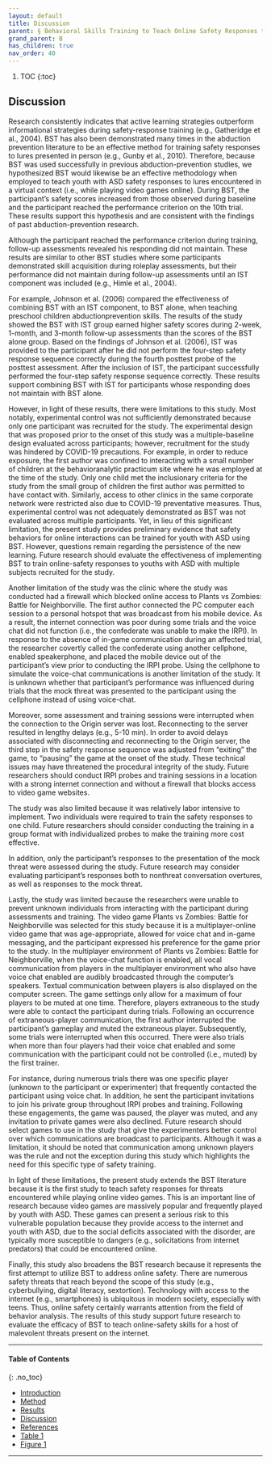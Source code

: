 ```yaml
---
layout: default
title: Discussion 
parent: § Behavioral Skills Training to Teach Online Safety Responses to Youth with Autism Spectrum Disorder  
grand_parent: B 
has_children: true
nav_order: 40 
---
```

<style>
.dont-break-out {
  /* These are technically the same, but use both */
  overflow-wrap: break-word;
  word-wrap: break-word;

     -ms-word-break: break-all;
  /* This is the dangerous one in WebKit, as it breaks things wherever */
  word-break: break-all;
  /* Instead use this non-standard one: */
  word-break: break-word;
}

.youtube-container {
    position: relative;
    width: 100%;
    height: 0;
    padding-bottom: 56.25%;
}
.youtube-video {
    position: absolute;
    top: 0;
    left: 0;
    width: 100%;
    height: 100%;
}

</style>

<div class="dont-break-out" markdown="1">

1. TOC
{:toc}

## Discussion
Research consistently indicates that active learning strategies outperform informational strategies during safety-response training (e.g., Gatheridge et al., 2004). BST has also been demonstrated many times in the abduction prevention literature to be an effective method for training safety responses to lures presented in person (e.g., Gunby et al., 2010). Therefore, because BST was used successfully in previous abduction-prevention studies, we hypothesized BST would likewise be an effective methodology when employed to teach youth with ASD safety responses to lures encountered in a virtual context (i.e., while playing video games online). During BST, the participant’s safety scores increased from those observed during baseline and the participant reached the performance criterion on the 10th trial. These results support this hypothesis and are consistent with the findings of past abduction-prevention research.

Although the participant reached the performance criterion during training, follow-up assessments revealed his responding did not maintain. These results are similar to other BST studies where some participants demonstrated skill acquisition during roleplay assessments, but their performance did not maintain during follow-up assessments until an IST component was included (e.g., Himle et al., 2004).

For example, Johnson et al. (2006) compared the effectiveness of combining BST with an IST component, to BST alone, when teaching preschool children abductionprevention skills. The results of the study showed the BST with IST group earned higher safety scores during 2-week, 1-month, and 3-month follow-up assessments than the scores of the BST alone group. Based on the findings of Johnson et al. (2006), IST was provided to the participant after he did not perform the four-step safety response sequence correctly during the fourth posttest probe of the posttest assessment. After the inclusion of IST, the participant successfully performed the four-step safety response sequence correctly. These results support combining BST with IST for participants whose responding does not maintain with BST alone.

However, in light of these results, there were limitations to this study. Most notably, experimental control was not sufficiently demonstrated because only one participant was recruited for the study. The experimental design that was proposed prior to the onset of this study was a multiple-baseline design evaluated across participants; however, recruitment for the study was hindered by COVID-19 precautions. For example, in order to reduce exposure, the first author was confined to interacting with a small number of children at the behavioranalytic practicum site where he was employed at the time of the study. Only one child met the inclusionary criteria for the study from the small group of children the first author was permitted to have contact with. Similarly, access to other clinics in the same corporate network were restricted also due to COVID-19 preventative measures. Thus, experimental control was not adequately demonstrated as BST was not evaluated across multiple participants. Yet, in lieu of this significant limitation, the present study provides preliminary evidence that safety behaviors for online interactions can be trained for youth with ASD using BST. However, questions remain regarding the persistence of the new learning. Future research should evaluate the effectiveness of implementing BST to train online-safety responses to youths with ASD with multiple subjects recruited for the study.

Another limitation of the study was the clinic where the study was conducted had a firewall which blocked online access to Plants vs Zombies: Battle for Neighborville. The first author connected the PC computer each session to a personal hotspot that was broadcast from his mobile device. As a result, the internet connection was poor during some trials and the voice chat did not function (i.e., the confederate was unable to make the IRPI). In response to the absence of in-game communication during an affected trial, the researcher covertly called the confederate using another cellphone, enabled speakerphone, and placed the mobile device out of the participant’s view prior to conducting the IRPI probe. Using the cellphone to simulate the voice-chat communications is another limitation of the study. It is unknown whether that participant’s performance was influenced during trials that the mock threat was presented to the participant using the cellphone instead of using voice-chat.

Moreover, some assessment and training sessions were interrupted when the connection to the Origin server was lost. Reconnecting to the server resulted in lengthy delays (e.g., 5-10 min). In order to avoid delays associated with disconnecting and reconnecting to the Origin server, the third step in the safety response sequence was adjusted from “exiting” the game, to “pausing” the game at the onset of the study. These technical issues may have threatened the procedural integrity of the study. Future researchers should conduct IRPI probes and training sessions in a location with a strong internet connection and without a firewall that blocks access to video game websites.

The study was also limited because it was relatively labor intensive to implement. Two individuals were required to train the safety responses to one child. Future researchers should consider conducting the training in a group format with individualized probes to make the training more cost effective.

In addition, only the participant’s responses to the presentation of the mock threat were assessed during the study. Future research may consider evaluating participant’s responses both to nonthreat conversation overtures, as well as responses to the mock threat.

Lastly, the study was limited because the researchers were unable to prevent unknown individuals from interacting with the participant during assessments and training. The video game Plants vs Zombies: Battle for Neighborville was selected for this study because it is a multiplayer-online video game that was age-appropriate, allowed for voice chat and in-game messaging, and the participant expressed his preference for the game prior to the study. In the multiplayer environment of Plants vs Zombies: Battle for Neighborville, when the voice-chat function is enabled, all vocal communication from players in the multiplayer environment who also have voice chat enabled are audibly broadcasted through the computer’s speakers. Textual communication between players is also displayed on the computer screen. The game settings only allow for a maximum of four players to be muted at one time. Therefore, players extraneous to the study were able to contact the participant during trials. Following an occurrence of extraneous-player communication, the first author interrupted the participant’s gameplay and muted the extraneous player. Subsequently, some trials were interrupted when this occurred. There were also trials when more than four players had their voice chat enabled and some communication with the participant could not be controlled (i.e., muted) by the first trainer.

For instance, during numerous trials there was one specific player (unknown to the participant or experimenter) that frequently contacted the participant using voice chat. In addition, he sent the participant invitations to join his private group throughout IRPI probes and training. Following these engagements, the game was paused, the player was muted, and any invitation to private games were also declined. Future research should select games to use in the study that give the experimenters better control over which communications are broadcast to participants. Although it was a limitation, it should be noted that communication among unknown players was the rule and not the exception during this study which highlights the need for this specific type of safety training.

In light of these limitations, the present study extends the BST literature because it is the first study to teach safety responses for threats encountered while playing online video games. This is an important line of research because video games are massively popular and frequently played by youth with ASD. These games can present a serious risk to this vulnerable population because they provide access to the internet and youth with ASD, due to the social deficits associated with the disorder, are typically more susceptible to dangers (e.g., solicitations from internet predators) that could be encountered online. 

Finally, this study also broadens the BST research because it represents the first attempt to utilize BST to address online safety. There are numerous safety threats that reach beyond the scope of this study (e.g., cyberbullying, digital literacy, sextortion). Technology with access to the internet (e.g., smartphones) is ubiquitous in modern society, especially with teens. Thus, online safety certainly warrants attention from the field of behavior analysis. The results of this study support future research to evaluate the efficacy of BST to teach online-safety skills for a host of malevolent threats present on the internet.

***

#### Table of Contents
{: .no_toc}

<ul><li> <a href="/docs/B/behavioral-sklls-training-to-teach-online-safety-responses-to-youth-with-autism-spectrum-disorder-1/">Introduction</a></li><li> <a href="/docs/B/behavioral-sklls-training-to-teach-online-safety-responses-to-youth-with-autism-spectrum-disorder-2/">Method</a></li><li> <a href="/docs/B/behavioral-sklls-training-to-teach-online-safety-responses-to-youth-with-autism-spectrum-disorder-3/">Results</a></li><li> <a href="/docs/B/behavioral-sklls-training-to-teach-online-safety-responses-to-youth-with-autism-spectrum-disorder-4/">Discussion</a></li><li> <a href="/docs/B/behavioral-sklls-training-to-teach-online-safety-responses-to-youth-with-autism-spectrum-disorder-5/">References</a></li><li> <a href="/docs/B/behavioral-sklls-training-to-teach-online-safety-responses-to-youth-with-autism-spectrum-disorder-6/">Table 1</a></li><li> <a href="/docs/B/behavioral-sklls-training-to-teach-online-safety-responses-to-youth-with-autism-spectrum-disorder-7/">Figure 1</a></li></ul>

***

</div>
